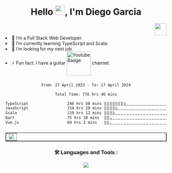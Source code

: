 <h1 align="center">Hello <img src="https://media.giphy.com/media/v1.Y2lkPTc5MGI3NjExZGZ2OXR6ODJ4cWpjMDhwNng5cHZsZ2hldnpxa2xmczFyNHFrZXI2YiZlcD12MV9pbnRlcm5hbF9naWZfYnlfaWQmY3Q9cw/IGXSjkjFRCL65tbr1p/giphy.gif" width="30px"/>, I'm Diego Garcia</h1>

<div align="right">
<img src="https://komarev.com/ghpvc/?username=taldr27&style=plastic&color=brightgreen" alt="" align="center"/>
<img src="https://media.giphy.com/media/M9gbBd9nbDrOTu1Mqx/giphy.gif" width="37" align="center" />
</div

- 🔭 I’m a Full Stack Web Developer.
- 🌱 I’m currently learning TypeScript and Scala.
- 🤔 I’m looking for my next job.
- ⚡ Fun fact: I have a guitar <a href="https://www.youtube.com/channel/UCs39rieWMxwcqCk4CJgFZ2w">
    <img src="https://img.shields.io/badge/YouTube-red?style=for-the-badge&logo=youtube&logoColor=white" width="75" align="center" alt="Youtube Badge"/></a> channel. 

###
<div align="center">
<!--START_SECTION:waka-->

```txt
From: 27 April 2023 - To: 17 April 2024

Total Time: 776 hrs 46 mins

TypeScript                 246 hrs 50 mins ⣿⣿⣿⣿⣿⣿⣿⣷⣀⣀⣀⣀⣀⣀⣀⣀⣀⣀⣀⣀⣀⣀⣀⣀⣀   31.12 %
JavaScript                 154 hrs 20 mins ⣿⣿⣿⣿⣷⣀⣀⣀⣀⣀⣀⣀⣀⣀⣀⣀⣀⣀⣀⣀⣀⣀⣀⣀⣀   19.46 %
Scala                      119 hrs 12 mins ⣿⣿⣿⣷⣀⣀⣀⣀⣀⣀⣀⣀⣀⣀⣀⣀⣀⣀⣀⣀⣀⣀⣀⣀⣀   15.03 %
Dart                       75 hrs 18 mins  ⣿⣿⣤⣀⣀⣀⣀⣀⣀⣀⣀⣀⣀⣀⣀⣀⣀⣀⣀⣀⣀⣀⣀⣀⣀   09.49 %
Vue.js                     69 hrs 2 mins   ⣿⣿⣄⣀⣀⣀⣀⣀⣀⣀⣀⣀⣀⣀⣀⣀⣀⣀⣀⣀⣀⣀⣀⣀⣀   08.70 %
```

<!--END_SECTION:waka-->
</div>

###
<table align="center" border="2" width="100%">
  <tr>
    <td align="center">
            <a href="https://git.io/streak-stats">
              <img src="https://streak-stats.demolab.com?user=taldr27&theme=gotham&hide_border=true" />
            </a>
    </td>
  </tr>
</table>

### <p align="center">:hammer_and_wrench: Languages and Tools :</p>
<p align="center">
  <a href="https://skillicons.dev">
    <img src="https://skillicons.dev/icons?i=html,css,js,tailwind,react,jest,postgres,ruby,rails,docker,git&perline=11" />
  </a>
</p>


